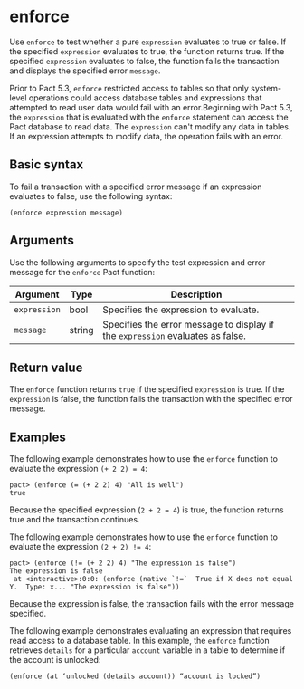 # enforce

Use `enforce` to test whether a pure `expression` evaluates to true or false.
If the specified `expression` evaluates to true, the function returns true.
If the specified `expression` evaluates to false, the function fails the transaction and displays the specified error `message`.

Prior to Pact 5.3, `enforce` restricted access to tables so that only system-level operations could access database tables and expressions that attempted to read user data would fail with an error.Beginning with Pact 5.3, the `expression` that is evaluated with the `enforce` statement can access the Pact database to read data.
The `expression` can't modify any data in tables.
If an expression attempts to modify data, the operation fails with an error.

## Basic syntax

To fail a transaction with a specified error message if an expression evaluates to false, use the following syntax:

```pact
(enforce expression message)
```

## Arguments

Use the following arguments to specify the test expression and error message for the `enforce` Pact function:

| Argument | Type   | Description                                    |
|----------|--------|------------------------------------------------|
| `expression` | bool | Specifies the expression to evaluate.     |
| `message` | string | Specifies the error message to display if the `expression` evaluates as false. |

## Return value

The `enforce` function returns `true` if the specified `expression` is true. 
If the `expression` is false, the function fails the transaction with the specified error message.

## Examples

The following example demonstrates how to use the `enforce` function to evaluate the expression `(+ 2 2) = 4`:

```pact
pact> (enforce (= (+ 2 2) 4) "All is well")
true
```

Because the specified expression (`2 + 2 = 4`) is true, the function returns true and the transaction continues.

The following example demonstrates how to use the `enforce` function to evaluate the expression `(2 + 2) != 4`:

```pact
pact> (enforce (!= (+ 2 2) 4) "The expression is false")
The expression is false
 at <interactive>:0:0: (enforce (native `!=`  True if X does not equal Y.  Type: x... "The expression is false"))
```

Because the expression is false, the transaction fails with the error message specified.

The following example demonstrates evaluating an expression that requires read access to a database table. 
In this example, the `enforce` function retrieves `details` for a particular `account` variable in a table to determine if the account is unlocked:

```pact
(enforce (at ‘unlocked (details account)) “account is locked”)
```